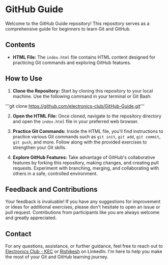 # GitHub Guide

Welcome to the GitHub Guide repository! This repository serves as a comprehensive guide for beginners to learn Git and GitHub.

## Contents

- **HTML File:** The `index.html` file contains HTML content designed for practicing Git commands and exploring GitHub features.

## How to Use

1. **Clone the Repository:** Start by cloning this repository to your local machine. Use the following command in your terminal or Git Bash:

'''git clone https://github.com/electronics-club/GitHub-Guide.git'''

2. **Open the HTML File:** Once cloned, navigate to the repository directory and open the `index.html` file in your preferred web browser.

3. **Practice Git Commands:** Inside the HTML file, you'll find instructions to practice various Git commands such as `git init`, `git add`, `git commit`, `git push`, and more. Follow along with the provided exercises to strengthen your Git skills.

4. **Explore GitHub Features:** Take advantage of GitHub's collaborative features by forking this repository, making changes, and creating pull requests. Experiment with branching, merging, and collaborating with others in a safe, controlled environment.

## Feedback and Contributions

Your feedback is invaluable! If you have any suggestions for improvement or ideas for additional exercises, please don't hesitate to open an issue or pull request. Contributions from participants like you are always welcome and greatly appreciated.

## Contact

For any questions, assistance, or further guidance, feel free to reach out to [Electronics Club - KEC](https://www.linkedin.com/company/electronics-club-kec/) or [Rishikesh](https://www.linkedin.com/in/rishikeshgautam) on LinkedIn. I'm here to help you make the most of your Git and GitHub learning journey.

